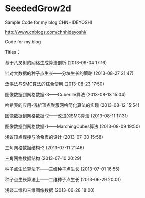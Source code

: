 SeededGrow2d
============

Sample Code for my blog CHNHIDEYOSHI

http://www.cnblogs.com/chnhideyoshi/

Code for my blog

Titles：

基于八叉树的网格生成算法剖析 (2013-09-04 17:16) 

针对大数据的种子点生长——分块生长的策略 (2013-08-27 21:47) 

泛洪法与SMC算法的综合使用 (2013-08-23 17:50) 

图像数据到网格数据-3——Cuberille算法 (2013-08-13 15:04) 

哈希表的应用-浅析顶点聚簇网格简化算法的实现 (2013-08-12 15:54)	

图像数据到网格数据-2——改进的SMC算法 (2013-08-11 17:31) 

图像数据到网格数据-1——MarchingCubes算法 (2013-08-09 19:50) 

浅议顶点焊接与哈希表的设计 (2013-07-30 15:58) 

三角网格数据结构-2 (2013-07-11 21:46)	 

三角网格数据结构 (2013-07-10 20:29)

种子点生长算法下——三维种子点生长 (2013-07-01 16:55) 

种子点生长算法上——二维种子点生长 (2013-06-29 20:01) 

浅谈二维和三维图像数据 (2013-06-28 18:00)
